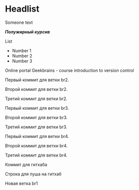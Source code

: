 # Headlist

Someone text

***Полужирный курсив***

List

* Number 1
* Number 2
* Number 3

Online portal Geekbrains - course introduction to version control

Первый коммит для ветки br2.

Второй коммит для ветки br2.

Третий коммит для ветки br2.

Первый коммит для ветки br3.

Второй коммит для ветки br3.

Третий коммит для ветки br3.

Первый коммит для ветки br4.

Второй коммит для ветки br4.

Третий коммит для ветки br4.

Коммит для гитхаба

Строка для пуша на гитхаб

Новая ветка br1